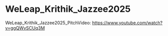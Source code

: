# WeLeap_Krithik_Jazzee2025



WeLeap_Krithik_Jazzee2025_PitchVideo: https://www.youtube.com/watch?v=ggQWvSCUq3M
